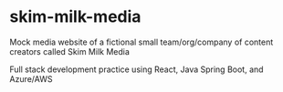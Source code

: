 # skim-milk-media
Mock media website of a fictional small team/org/company of content creators called Skim Milk Media

Full stack development practice using React, Java Spring Boot, and Azure/AWS
